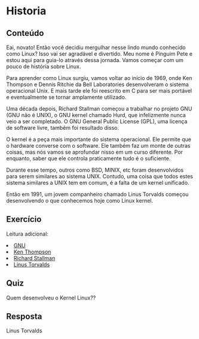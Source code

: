 # Historia

## Conteúdo

Eai, novato! Então você decidiu mergulhar nesse lindo mundo conhecido como Linux? Isso vai ser agradável e divertido. Meu nome é Pinguim Pete e estou aqui para guia-lo através dessa jornada. Vamos começar com um pouco de história sobre Linux.

Para aprender como Linux surgiu, vamos voltar ao início de 1969, onde Ken Thompson e Dennis Ritchie da Bell Laboratories desenvolveram o sistema operacional Unix. E mais tarde ele foi reescrito em C para ser mais portável e eventualmente se tornar amplamente utilizado.

Uma década depois, Richard Stallman começou a trabalhar no projeto GNU (GNU não é UNIX), o GNU kernel chamado Hurd, que infelizmente nunca veio a ser completado. O GNU General Public License (GPL), uma licença de software livre, também foi resultado disso.

O kernel é a peça mais importante do sistema operacional. Ele permite que o hardware converse com o software. Ele também faz um monte de outras coisas, mas nós vamos se aprofundar nisso em um curso diferente. Por enquanto, saber que ele controla praticamente tudo é o suficiente.
  
Durante esse tempo, outros como BSD, MINIX, etc foram desenvolvidos para serem similares ao sistema UNIX. Contudo, uma coisa que todos estes sistema similares a UNIX tem em comum, é a falta de um kernel unificado.
  
Então em 1991, um jovem companheiro chamado Linus Torvalds começou desenvolvendo o que conhecemos hoje como Linux kernel.

## Exercício

Leitura adicional:
<li><a href='https://www.gnu.org/home.en.html'>GNU</a></li>
<li><a href='https://en.wikipedia.org/wiki/Ken_Thompson'>Ken Thompson</a></li>
<li><a href='https://stallman.org/'>Richard Stallman</a></li>
<li><a href='https://en.wikipedia.org/wiki/Linus_Torvalds'>Linus Torvalds</a></li>

## Quiz

Quem desenvolveu o Kernel Linux?? 

## Resposta

Linus Torvalds
